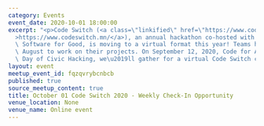 ```yaml
---
category: Events
event_date: 2020-10-01 18:00:00
excerpt: "<p>Code Switch (<a class=\"linkified\" href=\"https://www.codeswitch.mn/\"\
  >https://www.codeswitch.mn/</a>), an annual hackathon co-hosted with Techquity and\
  \ Software for Good, is moving to a virtual format this year! Teams have July and\
  \ August to work on their projects. On September 12, 2020, Code for America's National\
  \ Day of Civic Hacking, we\u2019ll gather for a virtual Code Switch celebration!</p>"
layout: event
meetup_event_id: fqzqvrybcnbcb
published: true
source_meetup_content: true
title: October 01 Code Switch 2020 - Weekly Check-In Opportunity
venue_location: None
venue_name: Online event
---
```

